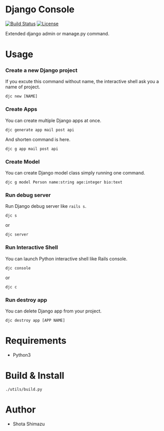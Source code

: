 # Django Console
[![Build Status](https://travis-ci.org/shotastage/django-console.svg?branch=master)](https://travis-ci.org/shotastage/django-console)
[![License](https://img.shields.io/badge/License-Apache%202.0-blue.svg)](https://opensource.org/licenses/Apache-2.0)

Extended django admin or manage.py command.


# Usage

### Create a new Django project

If you excute this command without name, the interactive shell ask you a name of project.

```
djc new [NAME]
```

### Create Apps

You can create multiple Django apps at once.

```
djc generate app mail post api
```

And shorten command is here.

```
djc g app mail post api
```

### Create Model

You can create Django model class simply running one command.

```
djc g model Person name:string age:integer bio:text
```


### Run debug server

Run Django debug server like `rails s`.

```
djc s
```

or

```
djc server
```

### Run Interactive Shell

You can launch Python interactive shell like Rails console.

```
djc console
```

or

```
djc c
```


### Run destroy app

You can delete Django app from your project.

```
djc destroy app [APP NAME]
```


# Requirements

- Python3

# Build & Install

```
./utils/build.py
```
# Author

- Shota Shimazu
